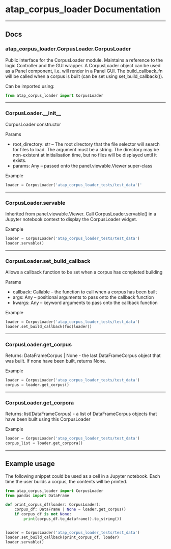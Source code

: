 # atap_corpus_loader Documentation

---

## Docs

### atap_corpus_loader.CorpusLoader.CorpusLoader

Public interface for the CorpusLoader module. Maintains a reference to the logic Controller and the GUI wrapper. A CorpusLoader object can be used as a Panel component, i.e. will render in a Panel GUI. The build_callback_fn will be called when a corpus is built (can be set using set_build_callback()).

Can be imported using:

```python
from atap_corpus_loader import CorpusLoader
```

---

### CorpusLoader.\_\_init\_\_

CorpusLoader constructor

Params
-  root_directory: str – The root directory that the file selector will search for files to load. The argument must be a string. The directory may be non-existent at initialisation time, but no files will be displayed until it exists.
- params: Any – passed onto the panel.viewable.Viewer super-class

Example

```python
loader = CorpusLoader('atap_corpus_loader_tests/test_data')'
```

---

### CorpusLoader.servable

Inherited from panel.viewable.Viewer. Call CorpusLoader.servable() in a Jupyter notebook context to display the CorpusLoader widget.

Example

```python
loader = CorpusLoader('atap_corpus_loader_tests/test_data')
loader.servable()
```

---

### CorpusLoader.set_build_callback

Allows a callback function to be set when a corpus has completed building

Params
- callback: Callable – the function to call when a corpus has been built
- args: Any – positional arguments to pass onto the callback function
- kwargs: Any – keyword arguments to pass onto the callback function

Example

```python
loader = CorpusLoader('atap_corpus_loader_tests/test_data')
loader.set_build_callback(foo(loader))
```

---

### CorpusLoader.get_corpus

Returns: DataFrameCorpus | None - the last DataFrameCorpus object that was built. If none have been built, returns None.

Example

```python
loader = CorpusLoader('atap_corpus_loader_tests/test_data')
corpus = loader.get_corpus()
```

---

### CorpusLoader.get_corpora

Returns: list[DataFrameCorpus] - a list of DataFrameCorpus objects that have been built using this CorpusLoader

Example

```python
loader = CorpusLoader('atap_corpus_loader_tests/test_data')
corpus_list = loader.get_corpora()
```

---

## Example usage

The following snippet could be used as a cell in a Jupyter notebook. Each time the user builds a corpus, the contents will be printed.

```python
from atap_corpus_loader import CorpusLoader
from pandas import DataFrame

def print_corpus_df(loader: CorpusLoader):
    corpus_df: DataFrame | None = loader.get_corpus()
    if corpus_df is not None:
        print(corpus_df.to_dataframe().to_string())


loader = CorpusLoader('atap_corpus_loader_tests/test_data')
loader.set_build_callback(print_corpus_df, loader)
loader.servable()
```